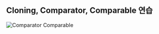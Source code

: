 ## Cloning, Comparator, Comparable 연습

![Comparator Comparable](https://user-images.githubusercontent.com/59442344/116386611-e9e8cf00-a854-11eb-8686-bea7ed1144f9.png)
